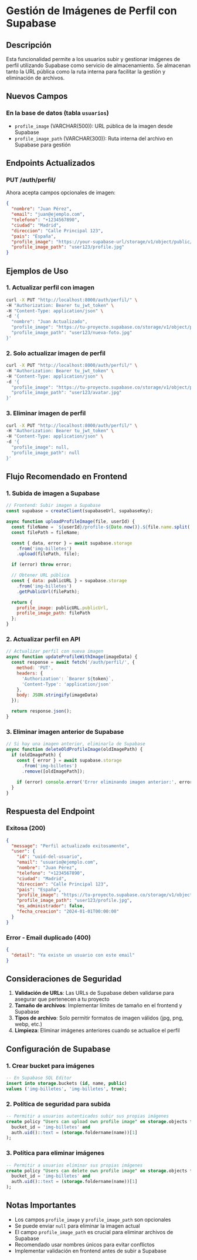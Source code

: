 # Gestión de Imágenes de Perfil con Supabase

## Descripción
Esta funcionalidad permite a los usuarios subir y gestionar imágenes de perfil utilizando Supabase como servicio de almacenamiento. Se almacenan tanto la URL pública como la ruta interna para facilitar la gestión y eliminación de archivos.

## Nuevos Campos

### En la base de datos (tabla `usuarios`)
- `profile_image` (VARCHAR(500)): URL pública de la imagen desde Supabase
- `profile_image_path` (VARCHAR(300)): Ruta interna del archivo en Supabase para gestión

## Endpoints Actualizados

### PUT /auth/perfil/
Ahora acepta campos opcionales de imagen:

```json
{
  "nombre": "Juan Pérez",
  "email": "juan@ejemplo.com",
  "telefono": "+1234567890",
  "ciudad": "Madrid",
  "direccion": "Calle Principal 123",
  "pais": "España",
  "profile_image": "https://your-supabase-url/storage/v1/object/public/img-billetes/user123/profile.jpg",
  "profile_image_path": "user123/profile.jpg"
}
```

## Ejemplos de Uso

### 1. Actualizar perfil con imagen
```bash
curl -X PUT "http://localhost:8000/auth/perfil/" \
-H "Authorization: Bearer tu_jwt_token" \
-H "Content-Type: application/json" \
-d '{
  "nombre": "Juan Actualizado",
  "profile_image": "https://tu-proyecto.supabase.co/storage/v1/object/public/img-billetes/user123/nueva-foto.jpg",
  "profile_image_path": "user123/nueva-foto.jpg"
}'
```

### 2. Solo actualizar imagen de perfil
```bash
curl -X PUT "http://localhost:8000/auth/perfil/" \
-H "Authorization: Bearer tu_jwt_token" \
-H "Content-Type: application/json" \
-d '{
  "profile_image": "https://tu-proyecto.supabase.co/storage/v1/object/public/img-billetes/user123/avatar.jpg",
  "profile_image_path": "user123/avatar.jpg"
}'
```

### 3. Eliminar imagen de perfil
```bash
curl -X PUT "http://localhost:8000/auth/perfil/" \
-H "Authorization: Bearer tu_jwt_token" \
-H "Content-Type: application/json" \
-d '{
  "profile_image": null,
  "profile_image_path": null
}'
```

## Flujo Recomendado en Frontend

### 1. Subida de imagen a Supabase
```javascript
// Frontend: Subir imagen a Supabase
const supabase = createClient(supabaseUrl, supabaseKey);

async function uploadProfileImage(file, userId) {
  const fileName = `${userId}/profile-${Date.now()}.${file.name.split('.').pop()}`;
  const filePath = fileName;

  const { data, error } = await supabase.storage
    .from('img-billetes')
    .upload(filePath, file);

  if (error) throw error;

  // Obtener URL pública
  const { data: publicURL } = supabase.storage
    .from('img-billetes')
    .getPublicUrl(filePath);

  return {
    profile_image: publicURL.publicUrl,
    profile_image_path: filePath
  };
}
```

### 2. Actualizar perfil en API
```javascript
// Actualizar perfil con nueva imagen
async function updateProfileWithImage(imageData) {
  const response = await fetch('/auth/perfil/', {
    method: 'PUT',
    headers: {
      'Authorization': `Bearer ${token}`,
      'Content-Type': 'application/json'
    },
    body: JSON.stringify(imageData)
  });

  return response.json();
}
```

### 3. Eliminar imagen anterior de Supabase
```javascript
// Si hay una imagen anterior, eliminarla de Supabase
async function deleteOldProfileImage(oldImagePath) {
  if (oldImagePath) {
    const { error } = await supabase.storage
      .from('img-billetes')
      .remove([oldImagePath]);
    
    if (error) console.error('Error eliminando imagen anterior:', error);
  }
}
```

## Respuesta del Endpoint

### Exitosa (200)
```json
{
  "message": "Perfil actualizado exitosamente",
  "user": {
    "id": "uuid-del-usuario",
    "email": "usuario@ejemplo.com",
    "nombre": "Juan Pérez",
    "telefono": "+1234567890",
    "ciudad": "Madrid",
    "direccion": "Calle Principal 123",
    "pais": "España",
    "profile_image": "https://tu-proyecto.supabase.co/storage/v1/object/public/img-billetes/user123/profile.jpg",
    "profile_image_path": "user123/profile.jpg",
    "es_administrador": false,
    "fecha_creacion": "2024-01-01T00:00:00"
  }
}
```

### Error - Email duplicado (400)
```json
{
  "detail": "Ya existe un usuario con este email"
}
```

## Consideraciones de Seguridad

1. **Validación de URLs**: Las URLs de Supabase deben validarse para asegurar que pertenecen a tu proyecto
2. **Tamaño de archivos**: Implementar límites de tamaño en el frontend y Supabase
3. **Tipos de archivo**: Solo permitir formatos de imagen válidos (jpg, png, webp, etc.)
4. **Limpieza**: Eliminar imágenes anteriores cuando se actualice el perfil

## Configuración de Supabase

### 1. Crear bucket para imágenes
```sql
-- En Supabase SQL Editor
insert into storage.buckets (id, name, public)
values ('img-billetes', 'img-billetes', true);
```

### 2. Política de seguridad para subida
```sql
-- Permitir a usuarios autenticados subir sus propias imágenes
create policy "Users can upload own profile image" on storage.objects for insert with check (
  bucket_id = 'img-billetes' and 
  auth.uid()::text = (storage.foldername(name))[1]
);
```

### 3. Política para eliminar imágenes
```sql
-- Permitir a usuarios eliminar sus propias imágenes
create policy "Users can delete own profile image" on storage.objects for delete using (
  bucket_id = 'img-billetes' and 
  auth.uid()::text = (storage.foldername(name))[1]
);
```

## Notas Importantes

- Los campos `profile_image` y `profile_image_path` son opcionales
- Se puede enviar `null` para eliminar la imagen actual
- El campo `profile_image_path` es crucial para eliminar archivos de Supabase
- Recomendado usar nombres únicos para evitar conflictos
- Implementar validación en frontend antes de subir a Supabase